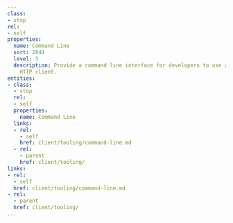 ```yaml
---
class:
- stop
rel:
- self
properties:
  name: Command Line
  sort: 2844
  level: 3
  description: Provide a command line interface for developers to use along with an
    HTTP client.
entities:
- class:
  - stop
  rel:
  - self
  properties:
    name: Command Line
  links:
  - rel:
    - self
    href: client/tooling/command-line.md
  - rel:
    - parent
    href: client/tooling/
links:
- rel:
  - self
  href: client/tooling/command-line.md
- rel:
  - parent
  href: client/tooling/
...
```

